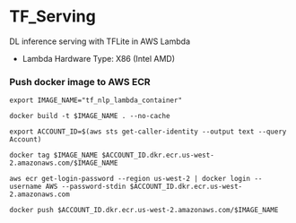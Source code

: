 # TF_Serving
DL inference serving with TFLite in AWS Lambda
- Lambda Hardware Type:  X86 (Intel AMD)

### Push docker image to AWS ECR
```
export IMAGE_NAME="tf_nlp_lambda_container"

docker build -t $IMAGE_NAME . --no-cache

export ACCOUNT_ID=$(aws sts get-caller-identity --output text --query Account)

docker tag $IMAGE_NAME $ACCOUNT_ID.dkr.ecr.us-west-2.amazonaws.com/$IMAGE_NAME

aws ecr get-login-password --region us-west-2 | docker login --username AWS --password-stdin $ACCOUNT_ID.dkr.ecr.us-west-2.amazonaws.com

docker push $ACCOUNT_ID.dkr.ecr.us-west-2.amazonaws.com/$IMAGE_NAME
